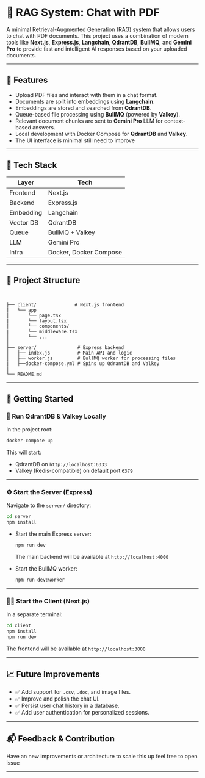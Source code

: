 
# 🧠 RAG System: Chat with PDF

A minimal Retrieval-Augmented Generation (RAG) system that allows users to chat with PDF documents. This project uses a combination of modern tools like **Next.js**, **Express.js**, **Langchain**, **QdrantDB**, **BullMQ**, and **Gemini Pro** to provide fast and intelligent AI responses based on your uploaded documents.

---

## 🚀 Features

- Upload PDF files and interact with them in a chat format.
- Documents are split into embeddings using **Langchain**.
- Embeddings are stored and searched from **QdrantDB**.
- Queue-based file processing using **BullMQ** (powered by **Valkey**).
- Relevant document chunks are sent to **Gemini Pro** LLM for context-based answers.
- Local development with Docker Compose for **QdrantDB** and **Valkey**.
- The UI interface is minimal still need to improve

---

## 🧱 Tech Stack

| Layer     | Tech                |
|-----------|---------------------|
| Frontend  | Next.js             |
| Backend   | Express.js          |
| Embedding | Langchain           |
| Vector DB | QdrantDB            |
| Queue     | BullMQ + Valkey     |
| LLM       | Gemini Pro          |
| Infra     | Docker, Docker Compose |

---

## 📂 Project Structure

```


├── client/              # Next.js frontend
|   └── app
│       └── page.tsx
|       └── layout.tsx
│       └── components/
|       └── middleware.tsx
│       └── ...
│
├── server/               # Express backend
│   ├── index.js          # Main API and logic
│   ├── worker.js         # BullMQ worker for processing files
|   ├──docker-compose.yml # Spins up QdrantDB and Valkey    
│
└── README.md
```

---

## 🏁 Getting Started

### 🐳 Run QdrantDB & Valkey Locally

In the project root:

```bash
docker-compose up
```

This will start:
- QdrantDB on `http://localhost:6333`
- Valkey (Redis-compatible) on default port `6379`

---

### ⚙️ Start the Server (Express)

Navigate to the `server/` directory:

```bash
cd server
npm install
```

- Start the main Express server:
  ```bash
  npm run dev
  ```
  The main backend will be available at `http://localhost:4000`

- Start the BullMQ worker:
  ```bash
  npm run dev:worker
  ```

---

### 🧑‍💻 Start the Client (Next.js)

In a separate terminal:

```bash
cd client
npm install
npm run dev
```

The frontend will be available at `http://localhost:3000`

---

## 📈 Future Improvements

- ✅ Add support for `.csv`, `.doc`, and image files.
- ✅ Improve and polish the chat UI.
- ✅ Persist user chat history in a database.
- ✅ Add user authentication for personalized sessions.

---

## 📬 Feedback & Contribution

Have an new improvements or architecture to scale this up feel free to open issue

---

